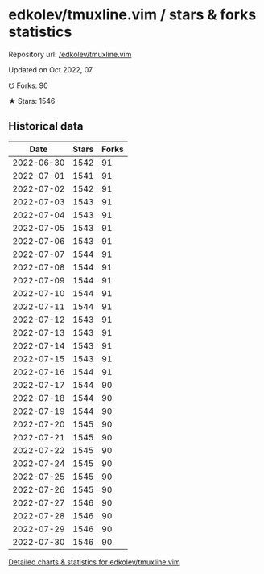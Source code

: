 # edkolev/tmuxline.vim / stars & forks statistics

Repository url: [/edkolev/tmuxline.vim](https://github.com/edkolev/tmuxline.vim)

Updated on Oct 2022, 07

☋ Forks: 90

★ Stars: 1546

## Historical data
| Date | Stars | Forks |
|------|-------|-------|
| 2022-06-30 | 1542 | 91 | 
| 2022-07-01 | 1541 | 91 | 
| 2022-07-02 | 1542 | 91 | 
| 2022-07-03 | 1543 | 91 | 
| 2022-07-04 | 1543 | 91 | 
| 2022-07-05 | 1543 | 91 | 
| 2022-07-06 | 1543 | 91 | 
| 2022-07-07 | 1544 | 91 | 
| 2022-07-08 | 1544 | 91 | 
| 2022-07-09 | 1544 | 91 | 
| 2022-07-10 | 1544 | 91 | 
| 2022-07-11 | 1544 | 91 | 
| 2022-07-12 | 1543 | 91 | 
| 2022-07-13 | 1543 | 91 | 
| 2022-07-14 | 1543 | 91 | 
| 2022-07-15 | 1543 | 91 | 
| 2022-07-16 | 1544 | 91 | 
| 2022-07-17 | 1544 | 90 | 
| 2022-07-18 | 1544 | 90 | 
| 2022-07-19 | 1544 | 90 | 
| 2022-07-20 | 1545 | 90 | 
| 2022-07-21 | 1545 | 90 | 
| 2022-07-22 | 1545 | 90 | 
| 2022-07-24 | 1545 | 90 | 
| 2022-07-25 | 1545 | 90 | 
| 2022-07-26 | 1545 | 90 | 
| 2022-07-27 | 1546 | 90 | 
| 2022-07-28 | 1546 | 90 | 
| 2022-07-29 | 1546 | 90 | 
| 2022-07-30 | 1546 | 90 | 


[Detailed charts & statistics for edkolev/tmuxline.vim](https://reviewgithub.com/rep/edkolev/tmuxline.vim)
